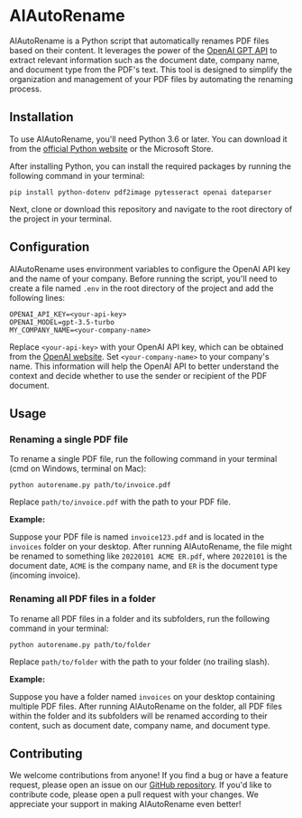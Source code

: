 # AIAutoRename

AIAutoRename is a Python script that automatically renames PDF files based on their content. It leverages the power of the [OpenAI GPT API](https://platform.openai.com/account/api-keys) to extract relevant information such as the document date, company name, and document type from the PDF's text. This tool is designed to simplify the organization and management of your PDF files by automating the renaming process.

## Installation

To use AIAutoRename, you'll need Python 3.6 or later. You can download it from the [official Python website](https://www.python.org/downloads/) or the Microsoft Store.

After installing Python, you can install the required packages by running the following command in your terminal:

```
pip install python-dotenv pdf2image pytesseract openai dateparser
```

Next, clone or download this repository and navigate to the root directory of the project in your terminal.

## Configuration

AIAutoRename uses environment variables to configure the OpenAI API key and the name of your company. Before running the script, you'll need to create a file named `.env` in the root directory of the project and add the following lines:

```
OPENAI_API_KEY=<your-api-key>
OPENAI_MODEL=gpt-3.5-turbo
MY_COMPANY_NAME=<your-company-name>
```

Replace `<your-api-key>` with your OpenAI API key, which can be obtained from the [OpenAI website](https://platform.openai.com/docs/developer-quickstart/your-api-keys). Set `<your-company-name>` to your company's name. This information will help the OpenAI API to better understand the context and decide whether to use the sender or recipient of the PDF document.

## Usage

### Renaming a single PDF file

To rename a single PDF file, run the following command in your terminal (cmd on Windows, terminal on Mac):

```
python autorename.py path/to/invoice.pdf
```

Replace `path/to/invoice.pdf` with the path to your PDF file.

**Example:**

Suppose your PDF file is named `invoice123.pdf` and is located in the `invoices` folder on your desktop. After running AIAutoRename, the file might be renamed to something like `20220101 ACME ER.pdf`, where `20220101` is the document date, `ACME` is the company name, and `ER` is the document type (incoming invoice).

### Renaming all PDF files in a folder

To rename all PDF files in a folder and its subfolders, run the following command in your terminal:

```
python autorename.py path/to/folder
```

Replace `path/to/folder` with the path to your folder (no trailing slash).

**Example:**

Suppose you have a folder named `invoices` on your desktop containing multiple PDF files. After running AIAutoRename on the folder, all PDF files within the folder and its subfolders will be renamed according to their content, such as document date, company name, and document type.

## Contributing

We welcome contributions from anyone! If you find a bug or have a feature request, please open an issue on our [GitHub repository](https://github.com/example/AIAutoRename). If you'd like to contribute code, please open a pull request with your changes. We appreciate your support in making AIAutoRename even better!
